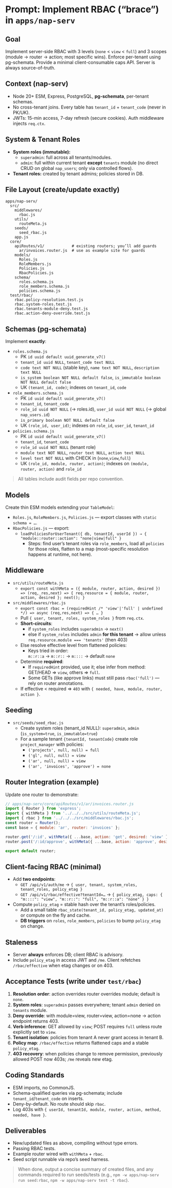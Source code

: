 
# Prompt: Implement RBAC (“brace”) in `apps/nap-serv`

## Goal
Implement server-side RBAC with 3 levels (`none` < `view` < `full`) and 3 scopes (module → router → action; most specific wins). Enforce per-tenant using pg-schemata. Provide a minimal client-consumable caps API. Server is always source-of-truth.

## Context (nap-serv)
- Node 20+ ESM, Express, PostgreSQL, **pg-schemata**, per-tenant schemas.
- No cross-tenant joins. Every table has `tenant_id` + `tenant_code` (never in PK/UK).
- JWTs: 15-min access, 7-day refresh (secure cookies). Auth middleware injects `req.ctx`.

## System & Tenant Roles
- **System roles (immutable):**  
  - `superadmin`: full across all tenants/modules.  
  - `admin`: full within current tenant **except** `tenants` module (no direct CRUD on global `nap_users`; only via controlled flows).
- **Tenant roles:** created by tenant admins; policies stored in DB.

## File Layout (create/update exactly)
```
apps/nap-serv/
  src/
    middlewares/
      rbac.js
    utils/
      routeMeta.js
    seeds/
      seed_rbac.js
    app.js
  core/
    apiRoutes/v1/            # existing routers; you’ll add guards
      ar/invoices.router.js  # use as example site for guards
    models/
      Roles.js
      RoleMembers.js
      Policies.js
      RbacPolicies.js
    schema/
      roles.schema.js
      role_members.schema.js
      policies.schema.js
  test/rbac/
    rbac.policy-resolution.test.js
    rbac.system-roles.test.js
    rbac.tenants-module-deny.test.js
    rbac.action-deny-override.test.js
```

## Schemas (pg-schemata)
Implement **exactly**:
- `roles.schema.js`
  - PK `id uuid default uuid_generate_v7()`
  - `tenant_id uuid NULL`, `tenant_code text NULL`
  - `code text NOT NULL` (stable key), `name text NOT NULL`, `description text NULL`
  - `is_system boolean NOT NULL default false`, `is_immutable boolean NOT NULL default false`
  - UK `(tenant_id, code)`; indexes on `tenant_id`, `code`
- `role_members.schema.js`
  - PK `id uuid default uuid_generate_v7()`
  - `tenant_id`, `tenant_code`
  - `role_id uuid NOT NULL` (→ roles.id), `user_id uuid NOT NULL` (→ global `nap_users.id`)
  - `is_primary boolean NOT NULL default false`
  - UK `(role_id, user_id)`; indexes on `role_id`, `user_id`, `tenant_id`
- `policies.schema.js`
  - PK `id uuid default uuid_generate_v7()`
  - `tenant_id`, `tenant_code`
  - `role_id uuid NOT NULL` (tenant role)
  - `module text NOT NULL`, `router text NULL`, `action text NULL`
  - `level text NOT NULL` with CHECK in (`none`,`view`,`full`)
  - UK `(role_id, module, router, action)`; indexes on `(module, router, action)` and `role_id`

> All tables include audit fields per repo convention.

## Models
Create thin ESM models extending your `TableModel`:
- `Roles.js`, `RoleMembers.js`, `Policies.js` — export classes with `static schema = …`.
- `RbacPolicies.js` — export:
  - `loadPoliciesForUserTenant({ db, tenantId, userId }) → { "module::router::action": "none|view|full" }`
    - Steps: find user’s tenant roles via `role_members`, load all `policies` for those roles, flatten to a map (most-specific resolution happens at runtime, not here).

## Middleware
- `src/utils/routeMeta.js`
  - `export const withMeta = ({ module, router, action, desired }) => (req,_res,next) => { req.resource = { module, router, action, desired }; next(); }`
- `src/middlewares/rbac.js`
  - `export const rbac = (requiredHint /* 'view'|'full' | undefined */) => async (req,res,next) => { … }`
  - Pull `{ user, tenant, roles, system_roles }` from `req.ctx`.
  - **Short-circuits**:
    - if `system_roles` includes `superadmin` → `next()`
    - else if `system_roles` includes `admin` **for this tenant** → allow unless `req.resource.module === 'tenants'` (then 403)
  - Else resolve effective level from flattened policies:
    - Keys tried in order:  
      `m::r::a` → `m::r::` → `m::::` → default `none`
  - Determine **required**:
    - If `requiredHint` provided, use it; else infer from method: GET/HEAD ⇒ `view`, others ⇒ `full`.
    - Some GETs (like approve links) must still pass `rbac('full')` — rely on router annotations.
  - If effective < required ⇒ `403` with `{ needed, have, module, router, action }`.

## Seeding
- `src/seeds/seed_rbac.js`
  - Create system roles (tenant_id NULL): `superadmin`, `admin` (`is_system=true`, `is_immutable=true`)
  - For a sample tenant `{tenantId, tenantCode}` create role `project_manager` with policies:
    - `('projects', null, null) = full`
    - `('gl', null, null) = view`
    - `('ar', null, null) = view`
    - `('ar', 'invoices', 'approve') = none`

## Router Integration (example)
Update one router to demonstrate:
```js
// apps/nap-serv/core/apiRoutes/v1/ar/invoices.router.js
import { Router } from 'express';
import { withMeta } from '../../../src/utils/routeMeta.js';
import { rbac } from '../../../src/middlewares/rbac.js';
const router = Router();
const base = { module: 'ar', router: 'invoices' };

router.get('/:id', withMeta({ ...base, action: 'get', desired: 'view' }), rbac('view'), getInvoice);
router.post('/:id/approve', withMeta({ ...base, action: 'approve', desired: 'full' }), rbac('full'), approveInvoice);

export default router;
```

## Client-facing RBAC (minimal)
- Add **two endpoints**:
  - `GET /api/v1/auth/me` → `{ user, tenant, system_roles, tenant_roles, policy_etag }`
  - `GET /api/v1/rbac/effective?tenantId=…` → `{ policy_etag, caps: { "m::::": "view", "m::r::": "full", "m::r::a": "none" } }`
- Compute `policy_etag` = stable hash over the tenant’s roles/policies.
  - Add a small table `rbac_state(tenant_id, policy_etag, updated_at)` or compute on the fly and cache.
  - **DB triggers** on `roles`, `role_members`, `policies` to bump `policy_etag` on change.

## Staleness
- Server **always** enforces DB; client RBAC is advisory.
- Include `policy_etag` in access JWT and `/me`. Client refetches `/rbac/effective` when etag changes or on 403.

## Acceptance Tests (write under `test/rbac`)
1. **Resolution order**: action overrides router overrides module; default is `none`.
2. **System roles**: `superadmin` passes everywhere; tenant `admin` denied on `tenants` module.
3. **Deny override**: with module=view, router=view, action=none → action endpoint returns 403.
4. **Verb inference**: GET allowed by `view`; POST requires `full` unless route explicitly set to `view`.
5. **Tenant isolation**: policies from tenant A never grant access in tenant B.
6. **Policy map**: `/rbac/effective` returns flattened caps and a stable `policy_etag`.
7. **403 recovery**: when policies change to remove permission, previously allowed POST now 403s; `/me` reveals new etag.

## Coding Standards
- ESM imports, no CommonJS.
- Schema-qualified queries via pg-schemata; include `tenant_id`/`tenant_code` on inserts.
- Deny-by-default. No route should skip `rbac`.
- Log 403s with `{ userId, tenantId, module, router, action, method, needed, have }`.

## Deliverables
- New/updated files as above, compiling without type errors.
- Passing RBAC tests.
- Example router wired with `withMeta` + `rbac`.
- Seed script runnable via repo’s seed harness.

> When done, output a concise summary of created files, and any commands required to run seeds/tests (e.g., `npm -w apps/nap-serv run seed:rbac`, `npm -w apps/nap-serv test -t rbac`).

